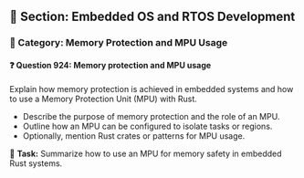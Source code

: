 ## 📘 Section: Embedded OS and RTOS Development
### 🔹 Category: Memory Protection and MPU Usage
#### ❓ Question 924: Memory protection and MPU usage

Explain how memory protection is achieved in embedded systems and how to use a Memory Protection Unit (MPU) with Rust.

- Describe the purpose of memory protection and the role of an MPU.
- Outline how an MPU can be configured to isolate tasks or regions.
- Optionally, mention Rust crates or patterns for MPU usage.

🔧 **Task:** Summarize how to use an MPU for memory safety in embedded Rust systems.

